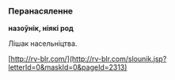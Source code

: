 ### Перанасяленне
**назоўнік, ніякі род**

Лішак насельніцтва.

<a rel="author">[http://rv-blr.com/](http://rv-blr.com/slounik.jsp?letterId=0&maskId=0&pageId=2313)</a>
